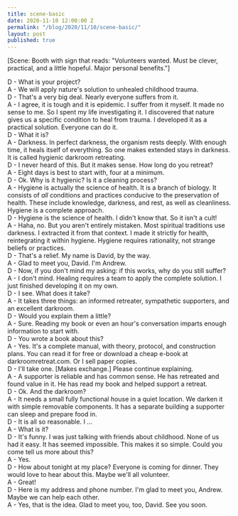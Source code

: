 ```yaml
---
title: scene-basic
date: 2020-11-10 12:00:00 Z
permalink: "/blog/2020/11/10/scene-basic/"
layout: post
published: true
---
```


[Scene: Booth with sign that reads: "Volunteers wanted. Must be clever, practical, and a little hopeful. Major personal benefits."]

D - What is your project?  
A - We will apply nature's solution to unhealed childhood trauma.   
D - That's a very big deal. Nearly everyone suffers from it.   
A - I agree, it is tough and it is epidemic. I suffer from it myself. It made no sense to me. So I spent my life investigating it. I discovered that  nature gives us a specific condition to heal from trauma. I developed it as a practical solution. Everyone can do it.  
D - What it is?  
A - Darkness. In perfect darkness, the organism rests deeply. With enough time, it heals itself of everything. So one makes extended stays in darkness. It is called hygienic darkroom retreating.  
D - I never heard of this. But it makes sense. How long do you retreat?  
A - Eight days is best to start with, four at a minimum.  
D - Ok. Why is it hygienic? Is it a cleaning process?  
A - Hygiene is actually the science of health. It is a branch of biology. It consists of _all_ conditions and practices conducive to the preservation of health. These include knowledge, darkness, and rest, as well as cleanliness. Hygiene is a complete approach.  
D - Hygiene is the science of health. I didn't know that. So it isn't a cult!  
A - Haha, no. But you aren't entirely mistaken. Most spiritual traditions use darkness. I extracted it from that context. I made it strictly for health, reintegrating it within hygiene. Hygiene requires rationality, not strange beliefs or practices.  
D - That's a relief.  My name is David, by the way.  
A - Glad to meet you, David. I'm Andrew.	  
D - Now, if you don't mind my asking: if this works, why do you still suffer?  
A - I don't mind. Healing requires a team to apply the complete solution. I just finished developing it on my own.   
D - I see. What does it take?  
A - It takes three things: an informed retreater, sympathetic supporters, and an excellent darkroom.   
D - Would you explain them a little?  
A - Sure. Reading my book or even an hour's conversation imparts enough information to start with.  
D - You wrote a book about this?  
A - Yes. It's a complete manual, with theory, protocol, and construction plans. You can read it for free or download a cheap e-book at darkroomretreat.com. Or I sell paper copies.  
D - I'll take one. [Makes exchange.] Please continue explaining.  
A - A supporter is reliable and has common sense. He has retreated and found value in it. He has read my book and helped support a retreat.  
D - Ok. And the darkroom?  
A - It needs a small fully functional house in a quiet location. We darken it with simple removable components. It has a separate building a supporter can sleep and prepare food in.  
D - It is all so reasonable. I ...  
A - What is it?  
D - It's funny. I was just talking with friends about childhood. None of us had it easy. It has seemed impossible. This makes it so simple. Could you come tell us more about this?   
A - Yes.   
D - How about tonight at my place? Everyone is coming for dinner. They would love to hear about this. Maybe we'll all volunteer.  
A - Great!  
D - Here is my address and phone number. I'm glad to meet you, Andrew. Maybe we can help each other.  
A - Yes, that is the idea. Glad to meet you, too, David. See you soon.
